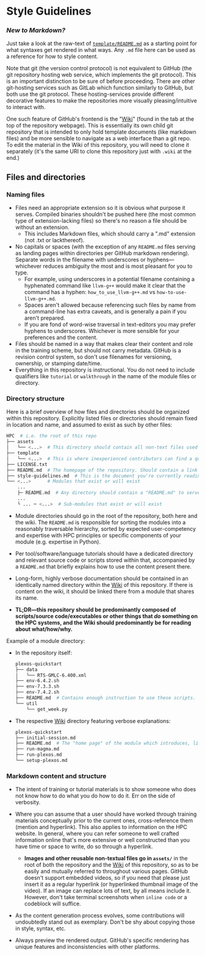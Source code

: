 # Style Guidelines

### ***New to Markdown?***
Just take a look at the raw-text of [`template/README.md`](template/README.md) as a starting point for what syntaxes get rendered in what ways. Any `.md` file here can be used as a reference for how to style content.

Note that git (the version control protocol) is not equivalent to GitHub (the git repository hosting web service, which implements the git protocol). This is an important distinction to be sure of before proceeding. There are other git-hosting services such as GitLab which function similarly to GitHub, but both use the git protocol. These hosting-services provide different decorative features to make the repositories more visually pleasing/intuitive to interact with.

One such feature of GitHub's frontend is the "[Wiki](https://github.com/NREL/HPC/wiki)" (found in the tab at the top of the repository webpage). This is essentially its own child git repository that is intended to only hold template documents (like markdown files) and be more sensible to navigate as a web interface than a git repo. To edit the material in the Wiki of this repository, you will need to clone it separately (it's the same URI to clone this repository just with `.wiki` at the end.)

## Files and directories

### Naming files
* Files need an appropriate extension so it is obvious what purpose it serves. Compiled binaries shouldn't be pushed here (the most common type of extension-lacking files) so there's no reason a file should be without an extension.
  * This includes Markdown files, which should carry a ".md" extension (not .txt or lackthereof).
* No capitals or spaces (with the exception of any `README.md` files serving as landing pages within directories per GitHub markdown rendering). Separate words in the filename with underscores or hyphens&mdash;whichever reduces ambiguity the most and is most pleasant for you to type.
  * For example, using underscores in a potential filename containing a hyphenated command like `llvm-g++` would make it clear that the command has a hyphen: `how_to_use_llvm-g++.md` vs `how-to-use-llvm-g++.md`. 
  * Spaces aren't allowed because referencing such files by name from a command-line has extra caveats, and is generally a pain if you aren't prepared.
  * If you are fond of word-wise traversal in text-editors you may prefer hyphens to underscores. Whichever is more sensible for your preferences and the content.
* Files should be named in a way that makes clear their content and role in the training scheme, but should not carry metadata. GitHub is a revision control system, so don't use filenames for versioning, ownership, or stamping date/time.
* Everything in this repository is instructional. You do not need to include qualifiers like `tutorial` or `walkthrough` in the name of the module files or directory. 

### Directory structure

Here is a brief overview of how files and directories should be organized within this repository. Explicitly listed files or directories should remain fixed in location and name, and assumed to exist as such by other files:

```bash 
HPC  # i.e. the root of this repo
├── assets
│   └── <...>  # This directory should contain all non-text files used within other markdown files.
├── template
│   └── <...>  # This is where inexperienced contributors can find a quick guide on Markdown features.
├── LICENSE.txt
├── README.md  # The homepage of the repository. Should contain a link to each module that exists below.
├── style-guidelines.md  # This is the document you're currently reading.
└── <...>      # Modules that exist or will exist
    ...
    ├─ README.md  # Any directory should contain a "README.md" to serve as the landing page.
    ...
    └ ... ─ <...>  # Sub-modules that exist or will exist
```

* Module directories should go in the root of the repository, both here and the wiki. The `README.md` is responsible for sorting the modules into a reasonably traversable hierarchy, sorted by expected user-competency and expertise with HPC principles or specific components of your module (e.g. expertise in Python).

* Per tool/software/language tutorials should have a dedicated directory and relevant source code or scripts stored within that, accompanied by a `README.md` that briefly explains how to use the content present there.

* Long-form, highly verbose documentation should be contained in an identically named directory within the [Wiki](https://github.com/NREL/HPC/wiki) of this repository. If there is content on the wiki, it should be linked there from a module that shares its name.

* **TL;DR&mdash;this repository should be predominantly composed of scripts/source code/executables or other things that _do_ something on the HPC systems, and the Wiki should predominantly be for reading about what/how/why.**

Example of a module directory:
  * In the repository itself:
    ```bash 
    plexos-quickstart
    ├── data
    │   └── RTS-GMLC-6.400.xml
    ├── env-6.4.2.sh
    ├── env-7.3.3.sh
    ├── env-7.4.2.sh
    ├── README.md  # Contains enough instruction to use these scripts. Links to the wiki for extra info.
    └── util
        └── get_week.py
    ```
  * The respective [Wiki](https://github.com/NREL/HPC/wiki) directory featuring verbose explanations:
    ```bash
    plexos-quickstart
    ├── initial-session.md
    ├── README.md  # The "home page" of the module which introduces, links to, and structures neighboring pages.
    ├── run-magma.md
    ├── run-plexos.md
    └── setup-plexos.md
    ```

### Markdown content and structure
* The intent of training or tutorial materials is to show someone who does not know how to do what you do how to do it. Err on the side of verbosity.
* Where you can assume that a user should have worked through training materials conceptually prior to the current ones, cross-reference them (mention and hyperlink). This also applies to information on the HPC website. In general, where you can refer someone to well crafted information online that's more extensive or well constructed than you have time or space to write, do so through a hyperlink.
  * **Images and other reusable non-textual files go in `assets/`** in the root of both the repository and the [Wiki](https://github.com/NREL/HPC/wiki) of this repository, so as to be easily and mutually referred to throughout various pages. GitHub doesn't support embedded videos, so if you need that please just insert it as a regular hyperlink (or hyperlinked thumbnail image of the video). If an image can replace lots of text, by all means include it. However, don't take terminal screenshots when `inline code` or a codeblock will suffice.

* As the content generation process evolves, some contributions will undoubtedly stand out as exemplary. Don't be shy about copying those in style, syntax, etc.

* Always preview the rendered output. GitHub's specific rendering has unique features and inconsistencies with other platforms.


